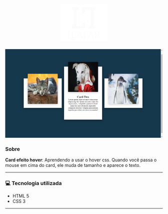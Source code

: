 <h1 align="center">
    <img src="https://github.com/aurelianoDeRafa/projeto-fitaEstilosa/raw/main/imagem/logo2.png" width="150">
</h1>


  <img src="imagemCard.png">


###  Sobre

**Card efeito hover**: Aprendendo a usar o hover css. Quando você passa o mouse em cima do card, ele muda de tamanho e aparece o texto.


---
 
### 💻 Tecnologia utilizada

- HTML 5
- CSS 3


---
